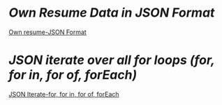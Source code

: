 
# **_Own Resume Data in JSON Format_**

[Own resume-JSON Format](resume.js)


# **_JSON iterate over all for loops (for, for in, for of, forEach)_**

[JSON Iterate-for, for in, for of, forEach](forloops.js)